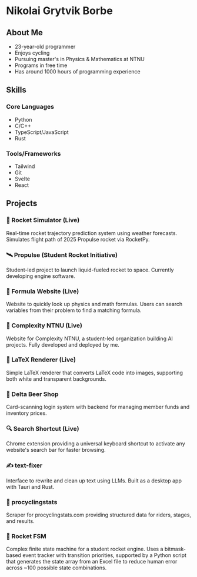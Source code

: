 # Nikolai Grytvik Borbe

## About Me
- 23-year-old programmer
- Enjoys cycling
- Pursuing master's in Physics & Mathematics at NTNU
- Programs in free time
- Has around 1000 hours of programming experience

## Skills

### Core Languages
- Python
- C/C++
- TypeScript/JavaScript
- Rust

### Tools/Frameworks
- Tailwind
- Git
- Svelte
- React

## Projects

### 🚀 Rocket Simulator (Live)
Real-time rocket trajectory prediction system using weather forecasts. Simulates flight path of 2025 Propulse rocket via RocketPy.  

### 🛰️ Propulse (Student Rocket Initiative)
Student-led project to launch liquid-fueled rocket to space. Currently developing engine software.  

### 📐 Formula Website (Live)
Website to quickly look up physics and math formulas. Users can search variables from their problem to find a matching formula.  

### 🤖 Complexity NTNU (Live)
Website for Complexity NTNU, a student-led organization building AI projects. Fully developed and deployed by me.  

### 🧮 LaTeX Renderer (Live)
Simple LaTeX renderer that converts LaTeX code into images, supporting both white and transparent backgrounds.  

### 🍺 Delta Beer Shop
Card-scanning login system with backend for managing member funds and inventory prices.  

### 🔍 Search Shortcut (Live)
Chrome extension providing a universal keyboard shortcut to activate any website's search bar for faster browsing.  

### ✍️ text-fixer
Interface to rewrite and clean up text using LLMs. Built as a desktop app with Tauri and Rust.  

### 🚴 procyclingstats
Scraper for procyclingstats.com providing structured data for riders, stages, and results.  

### 🔧 Rocket FSM
Complex finite state machine for a student rocket engine. Uses a bitmask-based event tracker with transition priorities, supported by a Python script that generates the state array from an Excel file to reduce human error across ~100 possible state combinations.  
